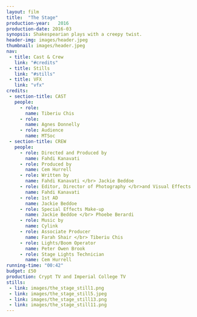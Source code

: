 ```yaml
---
layout: film
title:  "The Stage"
production-year:   2016
production-date: 2016-03
synopsis: Shakespearian plays with a creepy twist.
header-img: images/header.jpeg
thumbnail: images/header.jpeg
nav:
 - title: Cast & Crew
   link: "#credits"
 - title: Stills
   link: "#stills"
 - title: VFX
   link: "vfx"
credits:
 - section-title: CAST
   people: 
     - role:
       name: Tiberiu Chis
     - role:
       name: Agnes Donnelly
     - role: Audience
       name: MTSoc
 - section-title: CREW
   people: 
     - role: Directed and Produced by
       name: Fahdi Kanavati
     - role: Produced by
       name: Cem Hurrell
     - role: Written by
       name: Fahdi Kanavati </br> Jackie Beddoe
     - role: Editor, Director of Photography </br>and Visual Effects
       name: Fahdi Kanavati
     - role: 1st AD
       name: Jackie Beddoe
     - role: Special Effects Make-up
       name: Jackie Beddoe </br> Phoebe Berardi
     - role: Music by
       name: Cylink
     - role: Associate Producer
       name: Farah Shair </br> Tiberiu Chis
     - role: Lights/Boom Operator
       name: Peter Owen Brook
     - role: Stage Lights Technician
       name: Cem Hurrell
running-time: "00:42"
budget: £50
production: Crypt TV and Imperial College TV
stills:
 - link: images/the_stage_still1.png
 - link: images/the_stage_still5.jpeg
 - link: images/the_stage_still13.png
 - link: images/the_stage_still11.png
---
```

